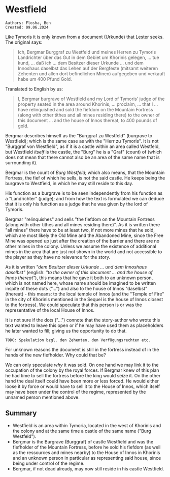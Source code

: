 # Westfield

``Authors: Flosha, Ben``  
``Created: 09.06.2024``

Like Tymoris it is only known from a document (Urkunde) that Lester seeks. The original says:

> Ich, Bergmar Burggraf zu Westfeld und meines Herren zu Tymoris Landrichter über das Gut in dem Gebiet um Khorinis gelegen, ... tue kund, ... daß ich ... dem Besitzer dieser Urkunde ... und dem Innoshaus daselbst das Lehen auf der Bergfeste (mitsamt weiteren Zehenten und allen dort befindlichen Minen) aufgegeben und verkauft habe um 400 Pfund Gold.

Translated to English by us:
> I, Bergmar burgrave of Westfield and my Lord of Tymoris' judge of the property seated in the area around Khorinis, ... proclaim, ... that I ... have relinquished and sold the fiefdom on the Mountain Fortress (along with other tithes and all mines residing there) to the owner of this document ... and the house of Innos thereat, to 400 pounds of gold.

Bergmar describes himself as the "Burggraf zu Westfeld" (burgrave to Westfield); which is the same case as with the "Herr zu Tymoris". It is not "Burggraf von Westfield", as if it is a castle within an area called Westfeld, but Westfield *itself* is the castle, the "Burg" he is a "Graf" (count) of (which does not mean that there cannot also be an area of the same name that is surrounding it).  

Bergmar is the count of *Burg Westfeld*; which also means, that the Mountain Fortress, the fief of which he sells, is not the said castle. He keeps being the burgrave to Westfield, in which he may still reside to this day.

His function as a burgrave is to be seen independently from his function as a "Landrichter" (judge); and from how the text is formulated we can deduce that it is only his function as a judge that he was given by the lord of Tymoris.

Bergmar "relinquishes" and sells "the fiefdom on the Mountain Fortress (along with other tithes and all mines residing there)". As it is written there "all mines" there have to be at least two, if not more mines that he sold, which are most likely the Old Mine and the Abandoned Mine, since the Free Mine was opened up just after the creation of the barrier and there are no other mines in the colony. Unless we assume the existence of additional mines in the area that are just not shown in the world and not accessible to the player as they have no relevance for the story.

As it is written *"dem Besitzer dieser Urkunde ... und dem Innoshaus daselbst"* (english: *"to the owner of this document ... and the house of Innos thereat"*), this means that he gave it both to an unknown person, which is not named here, whose name should be imagined to be written inspite of these dots ("...") and also to the house of Innos "daselbst" (thereat) - this means: to the local temple of Innos (and the "Temple of Fire" in the city of Khorinis mentioned in the Sequel is the house of Innos closest to the fortress). We could speculate that this person is or was the representative of the local House of Innos. 

It is not sure if the dots ("...") connote that the story-author who wrote this text wanted to leave this open or if he may have used them as placeholders he later wanted to fill; giving us the opportunity to do that.

``TODO: Spekulation bzgl. den Zehenten, den Verfügungsrechten etc.``

For unknown reasons the document is still in the fortress instead of in the hands of the new fiefholder. Why could that be? 

We can only speculate *why* it was sold. On one hand we may link it to the occupation of the colony by the royal forces. If Bergmar knew of this plan he had time to sell the fortress before the king would seize it. On the other hand the deal itself could have been more or less forced. He would either loose it by force or would have to sell it to the House of Innos, which itself may have been under the control of the regime, represented by the unnamed person mentioned above. 


## Summary

* Westfield is an area within Tymoria, located in the west of Khorinis and the colony and at the same time a castle of the same name ("Burg Westfeld").
* Bergmar is the Burgrave (Burggraf) of castle Westfield and was the fiefholder of the Mountain Fortress, before he sold his fiefdom (as well as the ressources and mines nearby) to the House of Innos in Khorinis and an unknown person in particular as representing said house, since being under control of the regime.
* Bergmar, if not dead already, may now still reside in his castle Westfield. 
